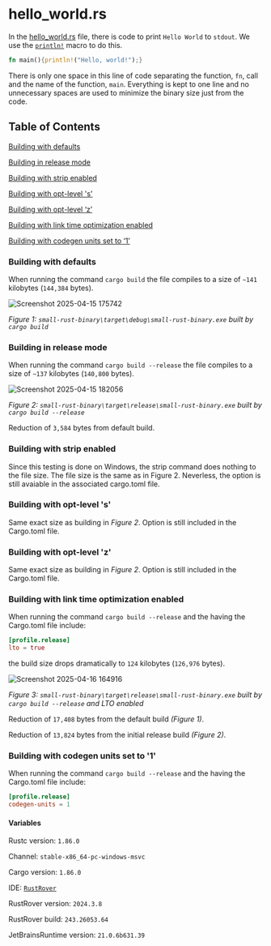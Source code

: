 # hello_world.rs
In the [hello_world.rs](https://github.com/Polycarbohydrate/small-rust-binary/blob/main/src/hello_world/hello_world.rs) file, there is code to print `Hello World` to `stdout`. We use the [`println!`](https://doc.rust-lang.org/std/macro.println.html) macro to do this.

```rust
fn main(){println!("Hello, world!");}
```

There is only one space in this line of code separating the function, `fn`, call and the name of the function, `main`. Everything is kept to one line and no unnecessary spaces are used to minimize the binary size just from the code.

## Table of Contents
[Building with defaults](https://polycarbohydrate.github.io/small-rust-binary/src/hello_world/hello_world#building-with-defaults)

[Building in release mode](https://polycarbohydrate.github.io/small-rust-binary/src/hello_world/hello_world#building-in-release-mode)

[Building with strip enabled](https://polycarbohydrate.github.io/small-rust-binary/src/hello_world/hello_world#building-with-strip-enabled)

[Building with opt-level 's'](https://polycarbohydrate.github.io/small-rust-binary/src/hello_world/hello_world#building-with-opt-level-s)

[Building with opt-level ‘z’](https://polycarbohydrate.github.io/small-rust-binary/src/hello_world/hello_world#building-with-opt-level-z)

[Building with link time optimization enabled](https://polycarbohydrate.github.io/small-rust-binary/src/hello_world/hello_world#building-with-link-time-optimization-enabled)

[Building with codegen units set to ‘1’](https://polycarbohydrate.github.io/small-rust-binary/src/hello_world/hello_world#building-with-codegen-units-set-to-1)

### Building with defaults
When running the command `cargo build` the file compiles to a size of `~141` kilobytes (`144,384` bytes).

![Screenshot 2025-04-15 175742](https://github.com/user-attachments/assets/ba4fd767-0f0c-4784-be9a-ec3e41226e89)

*Figure 1: `small-rust-binary\target\debug\small-rust-binary.exe` built by `cargo build`*

### Building in release mode
When running the command `cargo build --release` the file compiles to a size of `~137` kilobytes (`140,800` bytes).

![Screenshot 2025-04-15 182056](https://github.com/user-attachments/assets/c67996ee-2d84-45af-933e-08292d839110)

*Figure 2: `small-rust-binary\target\release\small-rust-binary.exe` built by `cargo build --release`*

Reduction of `3,584` bytes from default build.

### Building with strip enabled
Since this testing is done on Windows, the strip command does nothing to the file size. The file size is the same as in Figure 2. Neverless, the option is still avaiable in the associated cargo.toml file.

### Building with opt-level 's'
Same exact size as building in *Figure 2*. Option is still included in the Cargo.toml file.

### Building with opt-level 'z'
Same exact size as building in *Figure 2*. Option is still included in the Cargo.toml file.

### Building with link time optimization enabled
When running the command `cargo build --release` and the having the Cargo.toml file include:

```toml
[profile.release]
lto = true
```

the build size drops dramatically to `124` kilobytes (`126,976` bytes).

![Screenshot 2025-04-16 164916](https://github.com/user-attachments/assets/676e895b-5d31-46fc-94df-14496c138744)

*Figure 3: `small-rust-binary\target\release\small-rust-binary.exe` built by `cargo build --release` and LTO enabled*

Reduction of `17,408` bytes from the default build *(Figure 1)*.

Reduction of `13,824` bytes from the initial release build *(Figure 2)*.

### Building with codegen units set to '1'
When running the command `cargo build --release` and the having the Cargo.toml file include:

```toml
[profile.release]
codegen-units = 1
```

#### Variables
Rustc version: `1.86.0`

Channel: `stable-x86_64-pc-windows-msvc`

Cargo version: `1.86.0`

IDE: [`RustRover`](https://www.jetbrains.com/rust/)

RustRover version: `2024.3.8`

RustRover build: `243.26053.64`

JetBrainsRuntime version: `21.0.6b631.39`
